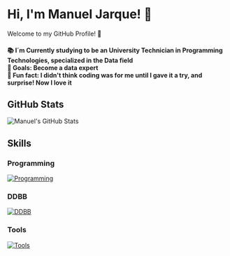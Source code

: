 # Hi, I'm Manuel Jarque! 👋

Welcome to my GitHub Profile! 🌟

<h4 align="left">📚 I´m Currently studying to be an University Technician in Programming Technologies, specialized in the Data field <br>🎯 Goals: Become a data expert <br>🎲 Fun fact: I didn't think coding was for me until I gave it a try, and surprise! Now I love it</h4>

## GitHub Stats
![Manuel's GitHub Stats](https://github-readme-stats.vercel.app/api?username=manuelj23&show_icons=true&theme=cobalt)


## Skills

### Programming
[![Programming](https://skillicons.dev/icons?i=python)](https://skillicons.dev)

### DDBB
[![DDBB](https://skillicons.dev/icons?i=mysql,sqlite)](https://skillicons.dev)

### Tools
[![Tools](https://skillicons.dev/icons?i=git,vscode,anaconda,notion,pycharm,markdown)](https://skillicons.dev)

